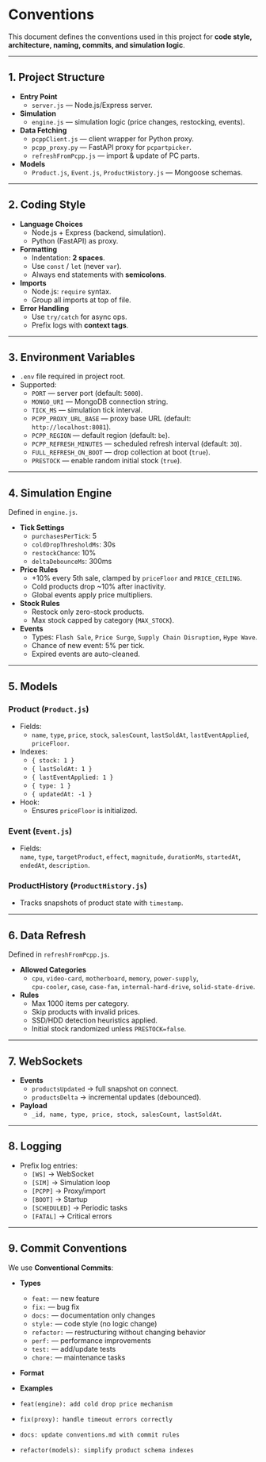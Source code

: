 # Conventions

This document defines the conventions used in this project for **code style, architecture, naming, commits, and simulation logic**.

---

## 1. Project Structure

- **Entry Point**
  - `server.js` — Node.js/Express server.
- **Simulation**
  - `engine.js` — simulation logic (price changes, restocking, events).
- **Data Fetching**
  - `pcppClient.js` — client wrapper for Python proxy.
  - `pcpp_proxy.py` — FastAPI proxy for `pcpartpicker`.
  - `refreshFromPcpp.js` — import & update of PC parts.
- **Models**
  - `Product.js`, `Event.js`, `ProductHistory.js` — Mongoose schemas.

---

## 2. Coding Style

- **Language Choices**
  - Node.js + Express (backend, simulation).
  - Python (FastAPI) as proxy.
- **Formatting**
  - Indentation: **2 spaces**.
  - Use `const` / `let` (never `var`).
  - Always end statements with **semicolons**.
- **Imports**
  - Node.js: `require` syntax.
  - Group all imports at top of file.
- **Error Handling**
  - Use `try/catch` for async ops.
  - Prefix logs with **context tags**.

---

## 3. Environment Variables

- `.env` file required in project root.
- Supported:
  - `PORT` — server port (default: `5000`).
  - `MONGO_URI` — MongoDB connection string.
  - `TICK_MS` — simulation tick interval.
  - `PCPP_PROXY_URL_BASE` — proxy base URL (default: `http://localhost:8081`).
  - `PCPP_REGION` — default region (default: `be`).
  - `PCPP_REFRESH_MINUTES` — scheduled refresh interval (default: `30`).
  - `FULL_REFRESH_ON_BOOT` — drop collection at boot (`true`).
  - `PRESTOCK` — enable random initial stock (`true`).

---

## 4. Simulation Engine

Defined in `engine.js`.

- **Tick Settings**
  - `purchasesPerTick`: 5
  - `coldDropThresholdMs`: 30s
  - `restockChance`: 10%
  - `deltaDebounceMs`: 300ms
- **Price Rules**
  - +10% every 5th sale, clamped by `priceFloor` and `PRICE_CEILING`.
  - Cold products drop ~10% after inactivity.
  - Global events apply price multipliers.
- **Stock Rules**
  - Restock only zero-stock products.
  - Max stock capped by category (`MAX_STOCK`).
- **Events**
  - Types: `Flash Sale`, `Price Surge`, `Supply Chain Disruption`, `Hype Wave`.
  - Chance of new event: 5% per tick.
  - Expired events are auto-cleaned.

---

## 5. Models

### Product (`Product.js`)
- Fields:
  - `name`, `type`, `price`, `stock`, `salesCount`, `lastSoldAt`, `lastEventApplied`, `priceFloor`.
- Indexes:
  - `{ stock: 1 }`
  - `{ lastSoldAt: 1 }`
  - `{ lastEventApplied: 1 }`
  - `{ type: 1 }`
  - `{ updatedAt: -1 }`
- Hook:
  - Ensures `priceFloor` is initialized.

### Event (`Event.js`)
- Fields:  
  `name`, `type`, `targetProduct`, `effect`, `magnitude`, `durationMs`, `startedAt`, `endedAt`, `description`.

### ProductHistory (`ProductHistory.js`)
- Tracks snapshots of product state with `timestamp`.

---

## 6. Data Refresh

Defined in `refreshFromPcpp.js`.

- **Allowed Categories**
  - `cpu`, `video-card`, `motherboard`, `memory`, `power-supply`,  
    `cpu-cooler`, `case`, `case-fan`, `internal-hard-drive`, `solid-state-drive`.
- **Rules**
  - Max 1000 items per category.
  - Skip products with invalid prices.
  - SSD/HDD detection heuristics applied.
  - Initial stock randomized unless `PRESTOCK=false`.

---

## 7. WebSockets

- **Events**
  - `productsUpdated` → full snapshot on connect.
  - `productsDelta` → incremental updates (debounced).
- **Payload**
  - `_id, name, type, price, stock, salesCount, lastSoldAt`.

---

## 8. Logging

- Prefix log entries:
  - `[WS]` → WebSocket
  - `[SIM]` → Simulation loop
  - `[PCPP]` → Proxy/import
  - `[BOOT]` → Startup
  - `[SCHEDULED]` → Periodic tasks
  - `[FATAL]` → Critical errors

---

## 9. Commit Conventions

We use **Conventional Commits**:

- **Types**
  - `feat:` — new feature
  - `fix:` — bug fix
  - `docs:` — documentation only changes
  - `style:` — code style (no logic change)
  - `refactor:` — restructuring without changing behavior
  - `perf:` — performance improvements
  - `test:` — add/update tests
  - `chore:` — maintenance tasks
- **Format**


- **Examples**
- `feat(engine): add cold drop price mechanism`
- `fix(proxy): handle timeout errors correctly`
- `docs: update conventions.md with commit rules`
- `refactor(models): simplify product schema indexes`
